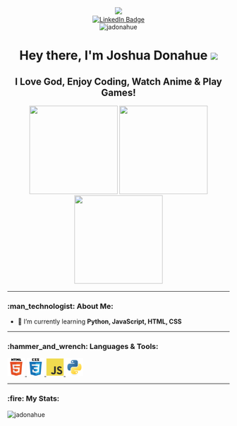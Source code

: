 <div id="header" align="center">
    <img src="https://media.giphy.com/media/bAQH7WXKqtIBrPs7sR/giphy.gif" width="100"/>
<div id="badges">
    <a href="https://www.linkedin.com/in/joshua-donahue-221729139/">
        <img src="https://img.shields.io/badge/LinkedIn-blue?style=for-the-badge&logo=linkedin&logoColor=white" alt="LinkedIn Badge"/>
    </a>
</div>
        <img src="https://komarev.com/ghpvc/?username=jadonahue&label=Profile%20views&color=0e75b6&style=flat" alt="jadonahue" />
</div>


<h1 align="center">
Hey there, I'm Joshua Donahue
<img src="https://media.giphy.com/media/hvRJCLFzcasrR4ia7z/giphy.gif" width="30px"/>
</h1>
<h2 align="center">I Love God, Enjoy Coding, Watch Anime & Play Games!</h2>


<div align="center">
    <img src="https://media.giphy.com/media/Z87vpf3FhuNE50Nhrh/giphy.gif" width="200" height="200"/>
    <img src="https://media.giphy.com/media/L8K62iTDkzGX6/giphy.gif" width="200" height="200"/>
    <img src="https://media.giphy.com/media/tuCFp8rod0x3O/giphy.gif" width="200" height="200"/>
</div>


---

<h3 align="left">:man_technologist: About Me:</h3>

- 🌱 I’m currently learning **Python, JavaScript, HTML, CSS**

<p align="left">
</p>

---

<h3 align="left">:hammer_and_wrench: Languages & Tools:</h3>
<p align="left"> 
    <a href="https://www.w3.org/html/" target="_blank" rel="noreferrer"> <img src="https://raw.githubusercontent.com/devicons/devicon/master/icons/html5/html5-original-wordmark.svg" alt="html5" width="40" height="40"/> </a> 
    <a href="https://www.w3schools.com/css/" target="_blank" rel="noreferrer"> <img src="https://raw.githubusercontent.com/devicons/devicon/master/icons/css3/css3-original-wordmark.svg" alt="css3" width="40" height="40"/> </a> 
    <a href="https://developer.mozilla.org/en-US/docs/Web/JavaScript" target="_blank" rel="noreferrer"> <img src="https://raw.githubusercontent.com/devicons/devicon/master/icons/javascript/javascript-original.svg" alt="javascript" width="40" height="40"/> </a> 
    <a href="https://www.python.org" target="_blank" rel="noreferrer"> <img src="https://raw.githubusercontent.com/devicons/devicon/master/icons/python/python-original.svg" alt="python" width="40" height="40"/> </a> </p>

---

<h3 align="left">:fire: My Stats:</h3>
<p><img align="center" src="https://github-readme-streak-stats.herokuapp.com/?user=jadonahue&theme=dark" alt="jadonahue" /></p>
